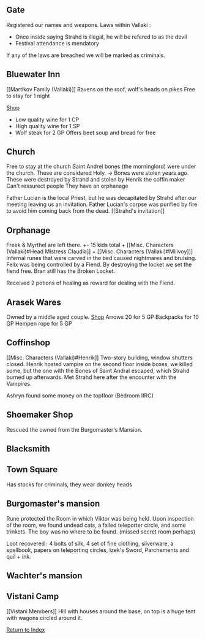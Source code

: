 ## Gate 
Registered our names and weapons.
Laws within Vallaki :
- Once inside saying Strahd is illegal, he will be refered to as the devil
- Festival attendance is mendatory

If any of the laws are breached we will be marked as criminals.

## Bluewater Inn
[[Martikov Family (Vallaki)]]
Ravens on the roof, wolf's heads on pikes
Free to stay for 1 night

<u>Shop</u>
- Low quality wine for 1 CP 
- High quality wine for 1 SP
- Wolf steak for 2 GP
Offers beet soup and bread for free

## Church
Free to stay at the church
Saint Andrel bones (the morninglord) were under the church. These are considered Holy.
	-> Bones were stolen years ago.
	    These were destroyed by Strahd and stolen by Henrik the coffin maker 
Can't ressurect people
They have an orphanage

Father Lucian is the local Priest, but he was decapitated by Strahd after our meeting leaving us an invitation.  Father Lucian's corpse was purified by fire to avoid him coming back from the dead.
[[Strahd's invitation]]

## Orphanage
Freek & Myrthel are left there.
+- 15 kids total + [[Misc. Characters (Vallaki)#Head Mistress Claudia]] + [[Misc. Characters (Vallaki)#Milivoy]]]
Infernal runes that were carved in the bed caused nightmares and bruising.
Felix was being controlled by a Fiend. By destroying the locket we set the fiend free.
Bran still has the Broken Locket.

Received 2 potions of healing as reward for dealing with the Fiend.

## Arasek Wares
Owned by a middle aged couple.
<u>Shop</u>
Arrows 20 for 5 GP
Backpacks for 10 GP
Hempen rope for 5 GP

## Coffinshop
[[Misc. Characters (Vallaki)#Henrik]]
Two-story building, window shutters closed.
Henrik hosted vampire on the second floor inside boxes, we killed some, but the one with the Bones of Saint Andral escaped, which Strahd burned up afterwards.
Met Strahd here after the encounter with the Vampires.

Ashryn found some money on the topfloor (Bedroom IIRC)

## Shoemaker Shop
Rescued the owned from the Burgomaster's Mansion.

## Blacksmith

## Town Square
Has stocks for criminals, they wear donkey heads

## Burgomaster's mansion
Rune protected the Room in which Viktor was being held. Upon inspection of the room, we found undead cats, a failed teleporter circle, and some trinkets. The boy was no where to be found. (missed secret room perhaps)

Loot recovered : 4 bolts of silk, 4 set of fine clothing, silverware, a spellbook, papers on teleporting circles, Izek's Sword, Parchements and quil + ink.

## Wachter's mansion


## Vistani Camp
[[Vistani Members]]
Hill with houses around the base, on top is a huge tent with wagons circled around it.

[Return to Index](Index)
